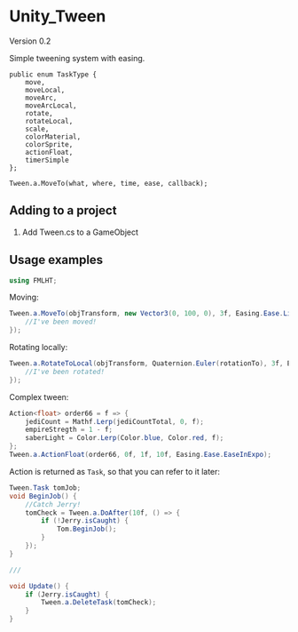 # Unity_Tween

Version 0.2

Simple tweening system with easing.

```
public enum TaskType {
    move,
    moveLocal,
    moveArc,
    moveArcLocal,
    rotate,
    rotateLocal,
    scale,
    colorMaterial,
    colorSprite,
    actionFloat,
    timerSimple
};

Tween.a.MoveTo(what, where, time, ease, callback);
```

## Adding to a project
1. Add Tween.cs to a GameObject

## Usage examples

```csharp
using FMLHT;
```

Moving:

```csharp
Tween.a.MoveTo(objTransform, new Vector3(0, 100, 0), 3f, Easing.Ease.Linear, () => {
    //I've been moved!
});
```

Rotating locally:

```csharp
Tween.a.RotateToLocal(objTransform, Quaternion.Euler(rotationTo), 3f, Easing.Ease.EaseOutElastic, () => {
    //I've been rotated!
});
```

Complex tween:

```csharp
Action<float> order66 = f => {
    jediCount = Mathf.Lerp(jediCountTotal, 0, f);
    empireStregth = 1 - f;
    saberLight = Color.Lerp(Color.blue, Color.red, f);
};
Tween.a.ActionFloat(order66, 0f, 1f, 10f, Easing.Ease.EaseInExpo);
```

Action is returned as `Task`, so that you can refer to it later:

```csharp
Tween.Task tomJob;
void BeginJob() {
    //Catch Jerry!
    tomCheck = Tween.a.DoAfter(10f, () => {
        if (!Jerry.isCaught) {
            Tom.BeginJob();
        }
    });
}

///

void Update() {
    if (Jerry.isCaught) {
        Tween.a.DeleteTask(tomCheck);
    }
}
```
